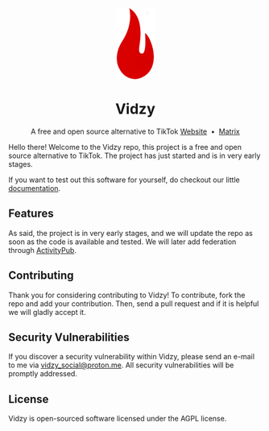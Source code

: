 <div align="center">
<img src="static/logo.png">
<h1>Vidzy</h1>
A free and open source alternative to TikTok
<a href="https://vidzy.codeberg.page/">Website</a>
&nbsp;•&nbsp;
<a href="https://matrix.to/#/#vidzysocial:fedora.im">Matrix</a>
</div>

Hello there! Welcome to the Vidzy repo, this project is a free and open source alternative to TikTok. The project has just started and is in very early stages.

If you want to test out this software for yourself, do checkout our little [documentation](docs/install.md).


## Features

As said, the project is in very early stages, and we will update the repo as soon as the code is available and tested. We will later add federation through [ActivityPub](https://www.w3.org/TR/activitypub/).

## Contributing

Thank you for considering contributing to Vidzy! To contribute, fork the repo and add your contribution. Then, send a pull request and if it is helpful we will gladly accept it.

## Security Vulnerabilities

If you discover a security vulnerability within Vidzy, please send an e-mail to me via [vidzy_social@proton.me](mailto:vidzy_social@proton.me). All security vulnerabilities will be promptly addressed.

## License

Vidzy is open-sourced software licensed under the AGPL license.